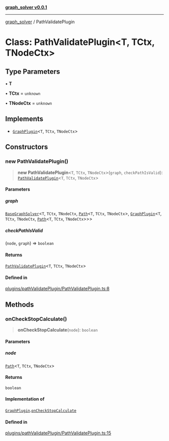 [**graph_solver v0.0.1**](../README.md)

***

[graph_solver](../globals.md) / PathValidatePlugin

# Class: PathValidatePlugin\<T, TCtx, TNodeCtx\>

## Type Parameters

• **T**

• **TCtx** = `unknown`

• **TNodeCtx** = `unknown`

## Implements

- [`GraphPlugin`](../interfaces/GraphPlugin.md)\<`T`, `TCtx`, `TNodeCtx`\>

## Constructors

### new PathValidatePlugin()

> **new PathValidatePlugin**\<`T`, `TCtx`, `TNodeCtx`\>(`graph`, `checkPathIsValid`): [`PathValidatePlugin`](PathValidatePlugin.md)\<`T`, `TCtx`, `TNodeCtx`\>

#### Parameters

##### graph

[`BaseGraphSolver`](BaseGraphSolver.md)\<`T`, `TCtx`, `TNodeCtx`, [`Path`](../interfaces/Path.md)\<`T`, `TCtx`, `TNodeCtx`\>, [`GraphPlugin`](../interfaces/GraphPlugin.md)\<`T`, `TCtx`, `TNodeCtx`, [`Path`](../interfaces/Path.md)\<`T`, `TCtx`, `TNodeCtx`\>\>\>

##### checkPathIsValid

(`node`, `graph`) => `boolean`

#### Returns

[`PathValidatePlugin`](PathValidatePlugin.md)\<`T`, `TCtx`, `TNodeCtx`\>

#### Defined in

[plugins/pathValidatePlugin/PathValidatePlugin.ts:8](https://github.com/ahibis/grapthSolver/blob/4dd4240a4478c04a5ad76de712e4c7919f8a6717/src/plugins/pathValidatePlugin/PathValidatePlugin.ts#L8)

## Methods

### onCheckStopCalculate()

> **onCheckStopCalculate**(`node`): `boolean`

#### Parameters

##### node

[`Path`](../interfaces/Path.md)\<`T`, `TCtx`, `TNodeCtx`\>

#### Returns

`boolean`

#### Implementation of

[`GraphPlugin`](../interfaces/GraphPlugin.md).[`onCheckStopCalculate`](../interfaces/GraphPlugin.md#oncheckstopcalculate)

#### Defined in

[plugins/pathValidatePlugin/PathValidatePlugin.ts:15](https://github.com/ahibis/grapthSolver/blob/4dd4240a4478c04a5ad76de712e4c7919f8a6717/src/plugins/pathValidatePlugin/PathValidatePlugin.ts#L15)
